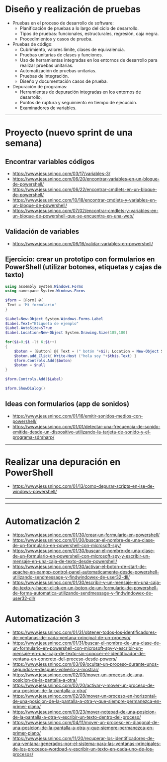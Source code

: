 # Diseño y realización de pruebas
- Pruebas en el proceso de desarrollo de software:
  - Planificación de pruebas a lo largo del ciclo de desarrollo.
  - Tipos de pruebas: funcionales, estructurales, regresión, caja negra.
  - Procedimientos y casos de prueba.
- Pruebas de código:
  - Cubrimiento, valores límite, clases de equivalencia.
  - Pruebas unitarias de clases y funciones.
  - Uso de herramientas integradas en los entornos de desarrollo para realizar pruebas unitarias.
  - Automatización de pruebas unitarias.
  - Pruebas de integración.
  - Diseño y documentación casos de prueba.
- Depuración de programas:
  - Herramientas de depuración integradas en los entornos de desarrollo,
  - Puntos de ruptura y seguimiento en tiempo de ejecución.
  - Examinadores de variables.

----------

# Proyecto (nuevo sprint de una semana)

## Encontrar variables códigos
* https://www.jesusninoc.com/03/17/variables-3/
* https://www.jesusninoc.com/06/20/encontrar-variables-en-un-bloque-de-powershell/
* https://www.jesusninoc.com/06/22/encontrar-cmdlets-en-un-bloque-de-powershell/
* https://www.jesusninoc.com/10/18/encontrar-cmdlets-y-variables-en-un-bloque-de-powershell/
* https://www.jesusninoc.com/07/02/encontrar-cmdlets-y-variables-en-un-bloque-de-powershell-que-se-encuentra-en-una-web/

## Validación de variables
* https://www.jesusninoc.com/06/16/validar-variables-en-powershell/

## Ejercicio: crear un prototipo con formularios en PowerShell (utilizar botones, etiquetas y cajas de texto)
```PowerShell
using assembly System.Windows.Forms
using namespace System.Windows.Forms
 
$form = [Form] @{
 Text = 'Mi formulario'
}
 
$Label=New-Object System.Windows.Forms.Label
$Label.Text="Etiqueta de ejemplo"
$Label.AutoSize=$True
$Label.Location=New-Object System.Drawing.Size(185,180)
 
for($i=0;$i -lt 6;$i++)
{
    $boton = [Button] @{ Text = (" botón "+$i); Location = New-Object System.Drawing.Point ((50*$i),100)}
    $boton.add_Click{ Write-Host ("hola soy "+$this.Text) }
    $form.Controls.Add($boton)
    $boton = $null
}
 
$form.Controls.Add($Label)
 
$form.ShowDialog()
```

## Ideas con formularios (app de sonidos)
* https://www.jesusninoc.com/01/16/emitir-sonidos-medios-con-powershell/
* https://www.jesusninoc.com/01/01/detectar-una-frecuencia-de-sonido-emitida-desde-un-dispositivo-utilizando-la-tarjeta-de-sonido-y-el-programa-sdrsharp/

----------

# Realizar una depuración en PowerShell
* https://www.jesusninoc.com/01/13/como-depurar-scripts-en-ise-de-windows-powershell/

----------
----------

# Automatización 2
* https://www.jesusninoc.com/01/30/crear-un-formulario-en-powershell/
* https://www.jesusninoc.com/01/30/buscar-el-nombre-de-una-clase-de-un-formulario-en-powershell-con-microsoft-spy/
* https://www.jesusninoc.com/01/30/buscar-el-nombre-de-una-clase-de-un-formulario-en-powershell-con-microsoft-spy-y-escribir-un-mensaje-en-una-caja-de-texto-desde-powershell/
* https://www.jesusninoc.com/01/30/activar-el-boton-de-start-de-apache-en-xampp-control-panel-automaticamente-desde-powershell-utilizando-sendmessage-y-findwindowex-de-user32-dll/
* https://www.jesusninoc.com/01/30/escribir-y-un-mensaje-en-una-caja-de-texto-y-hacer-click-en-un-boton-de-un-formulario-de-powershell-de-forma-automatica-utilizando-sendmessage-y-findwindowex-de-user32-dll/

# Automatización 3
* https://www.jesusninoc.com/01/31/obtener-todos-los-identificadores-de-ventanas-de-cada-ventana-principal-de-un-proceso/
* https://www.jesusninoc.com/01/31/buscar-el-nombre-de-una-clase-de-un-formulario-en-powershell-con-microsoft-spy-y-escribir-un-mensaje-en-una-caja-de-texto-sin-conocer-el-identificador-de-ventana-en-concreto-del-proceso-desde-powers/
* https://www.jesusninoc.com/03/09/ocultar-un-proceso-durante-unos-segundos-y-despues-volverlo-a-mostrar/
* https://www.jesusninoc.com/02/03/mover-un-proceso-de-una-posicion-de-la-pantalla-a-otra/
* https://www.jesusninoc.com/02/20/activar-y-mover-un-proceso-de-una-posicion-de-la-pantalla-a-otra/
* https://www.jesusninoc.com/02/28/mover-un-proceso-en-horizontal-de-una-posicion-de-la-pantalla-a-otra-y-que-siempre-permanezca-en-primer-plano/
* https://www.jesusninoc.com/03/23/mover-notepad-de-una-posicion-de-la-pantalla-a-otra-y-escribir-un-texto-dentro-del-proceso/
* https://www.jesusninoc.com/04/11/mover-un-proceso-en-diagonal-de-una-posicion-de-la-pantalla-a-otra-y-que-siempre-permanezca-en-primer-plano/
* https://www.jesusninoc.com/11/20/recuperar-los-identificadores-de-una-ventana-generados-por-el-sistema-para-las-ventanas-principales-de-los-procesos-wordpad-y-escribir-un-texto-en-cada-uno-de-los-procesos/
